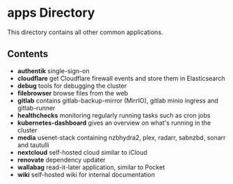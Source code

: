 # apps Directory

This directory contains all other common applications.

## Contents

- **authentik** single-sign-on
- **cloudflare** get Cloudflare firewall events and store them in Elasticsearch
- **debug** tools for debugging the cluster
- **filebrowser** browse files from the web
- **gitlab** contains gitlab-backup-mirror (MirrIO), gitlab minio ingress and gitlab-runner
- **healthchecks** monitoring regularly running tasks such as cron jobs
- **kubernetes-dashboard** gives an overview on what's running in the cluster
- **media** usenet-stack containing nzbhydra2, plex, radarr, sabnzbd, sonarr and tautulli
- **nextcloud** self-hosted cloud similar to iCloud
- **renovate** dependency updater
- **wallabag** read-it-later application, similar to Pocket
- **wiki** self-hosted wiki for internal documentation
